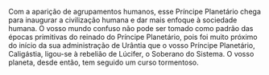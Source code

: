 ﻿Com a aparição de agrupamentos humanos, esse Príncipe Planetário chega para inaugurar a civilização humana e dar mais enfoque à sociedade humana. O vosso mundo confuso não pode ser tomado como padrão das épocas primitivas do reinado do Príncipe Planetário, pois foi muito próximo do início da sua administração de Urântia que o vosso Príncipe Planetário, Caligástia, ligou-se à rebelião de Lúcifer, o Soberano do Sistema. O vosso planeta, desde então, tem seguido um curso tormentoso.